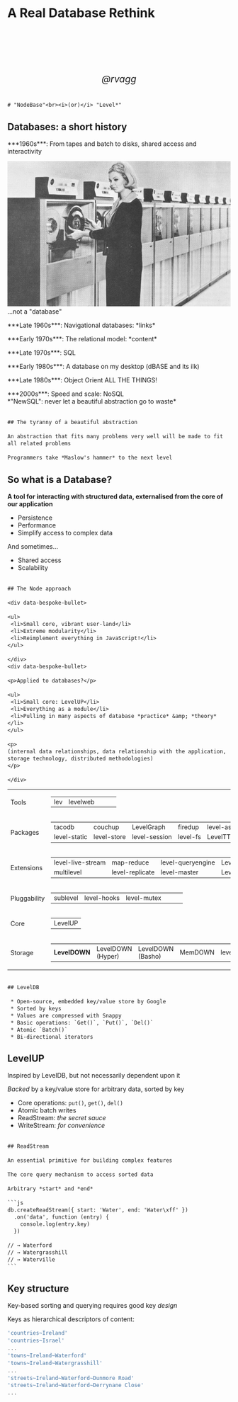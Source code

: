 
# A Real Database Rethink

<p style="margin-top: 120px; text-align: center; font-size: 21px; font-style: italic;"><i>@rvagg</i></p>

~~~~~~~~~~~~~~~~~~~~~~~~~~~~~~~~~~~~~~~~~~~~~~~~~~~~~~~~~~~~~~~~~~~~~~~~~~~~~~~~

# "NodeBase"<br><i>(or)</i> "Level*"

~~~~~~~~~~~~~~~~~~~~~~~~~~~~~~~~~~~~~~~~~~~~~~~~~~~~~~~~~~~~~~~~~~~~~~~~~~~~~~~~

<h2 data-bespoke-bullet>Databases: a short history</h2>

<p data-bespoke-bullet>
***1960s***: From tapes and batch to disks, shared access and interactivity
</p>

<p class="tape-loading-img">
  <img src="img/fig127b.jpg">
  <span>...not a "database"</span>
</p>

<p data-bespoke-bullet>
***Late 1960s***: Navigational databases: *links*
</p>

<p data-bespoke-bullet>
***Early 1970s***: The relational model: *content*
</p>

<p data-bespoke-bullet>
***Late 1970s***: SQL
</p>

<p data-bespoke-bullet>
***Early 1980s***: A database on my desktop (dBASE and its ilk)
</p>

<p data-bespoke-bullet>
***Late 1980s***: Object Orient ALL THE THINGS!
</p>

<p data-bespoke-bullet>
***2000s***: Speed and scale: NoSQL
<br><span data-bespoke-bullet>
*"NewSQL": never let a beautiful abstraction go to waste*
</span>
</p>

~~~~~~~~~~~~~~~~~~~~~~~~~~~~~~~~~~~~~~~~~~~~~~~~~~~~~~~~~~~~~~~~~~~~~~~~~~~~~~~~

## The tyranny of a beautiful abstraction

An abstraction that fits many problems very well will be made to fit all related problems

Programmers take *Maslow's hammer* to the next level

~~~~~~~~~~~~~~~~~~~~~~~~~~~~~~~~~~~~~~~~~~~~~~~~~~~~~~~~~~~~~~~~~~~~~~~~~~~~~~~~

## So what is a Database?

**A tool for interacting with structured data, externalised from the core of our application**

 * Persistence
 * Performance
 * Simplify access to complex data

And sometimes...

 * Shared access
 * Scalability

~~~~~~~~~~~~~~~~~~~~~~~~~~~~~~~~~~~~~~~~~~~~~~~~~~~~~~~~~~~~~~~~~~~~~~~~~~~~~~~~

## The Node approach

<div data-bespoke-bullet>

<ul>
 <li>Small core, vibrant user-land</li>
 <li>Extreme modularity</li>
 <li>Reimplement everything in JavaScript!</li>
</ul>

</div>
<div data-bespoke-bullet>

<p>Applied to databases?</p>

<ul>
 <li>Small core: LevelUP</li>
 <li>Everything as a module</li>
 <li>Pulling in many aspects of database *practice* &amp; *theory*</li>
</ul>

<p>
(internal data relationships, data relationship with the application, storage technology, distributed methodologies)
</p>

</div>

~~~~~~~~~~~~~~~~~~~~~~~~~~~~~~~~~~~~~~~~~~~~~~~~~~~~~~~~~~~~~~~~~~~~~~~~~~~~~~~~

<table class="ecosystem">
  <tr class="tools">
    <td class="section"><span>Tools</span></td>
    <td><table><tr>
      <td>lev</td>
      <td>levelweb</td>
      <td></td>
      <td></td>
      <td></td>
    </tr></table></td>
  </tr>
  <tr class="packages">
    <td class="section"><span>Packages</span></td>
    <td><table><tr>
      <td>tacodb</td>
      <td>couchup</td>
      <td>LevelGraph</td>
      <td>firedup</td>
      <td>level-assoc</td>
      <td></td>
      <td></td>
      <td></td>
    </tr><tr>
      <td>level-static</td>
      <td>level-store</td>
      <td>level-session</td>
      <td>level-fs</td>
      <td>LevelTTLCache</td>
      <td></td>
      <td></td>
      <td></td>
    </tr></table></td>
  </tr>
  <tr class="extensions">
    <td class="section"><span>Extensions</span></td>
    <td><table><tr>
      <td>level-live-stream</td>
      <td>map-reduce</td>
      <td>level-queryengine</td>
      <td>Level-Multiply</td>
      <td></td>
      <td></td>
      <td></td>
    </tr><tr>
      <td>multilevel</td>
      <td>level-replicate</td>
      <td>level-master</td>
      <td>Level TTL</td>
      <td></td>
      <td></td>
      <td></td>
    </tr></table></td>
  </tr>
  <tr class="pluggability">
    <td class="section"><span>Pluggability</span></td>
    <td><table><tr>
      <td>sublevel</td>
      <td>level-hooks</td>
      <td>level-mutex</td>
      <td></td>
      <td></td>
      <td></td>
    </tr></table></td>
  </tr>
  <tr class="core">
    <td class="section"><span>Core</span></td>
    <td colspan="10">
      <table><tr><td>
        LevelUP
      </td></tr></table>
    </td>
  </tr>
  <tr class="storage">
    <td class="section"><span>Storage</span></td>
    <td colspan="10"><table><tr>
      <td class="rotate"><span><b>LevelDOWN</b></span></td>
      <td class="rotate"><span>LevelDOWN (Hyper)</span></td>
      <td class="rotate"><span>LevelDOWN (Basho)</span></td>
      <td class="rotate"><span>MemDOWN</span></td>
      <td class="rotate"><span>level.js</span></td>
      <td class="rotate"><span>leveldown-gap</span></td>
      <td class="rotate"><span>LMDB</span></td>
      <td class="rotate"><span>mysqlDOWN</span></td>
    </tr></table>
    </td>
  </tr>
</table>

~~~~~~~~~~~~~~~~~~~~~~~~~~~~~~~~~~~~~~~~~~~~~~~~~~~~~~~~~~~~~~~~~~~~~~~~~~~~~~~~

## LevelDB

 * Open-source, embedded key/value store by Google
 * Sorted by keys
 * Values are compressed with Snappy
 * Basic operations: `Get()`, `Put()`, `Del()`
 * Atomic `Batch()`
 * Bi-directional iterators

~~~~~~~~~~~~~~~~~~~~~~~~~~~~~~~~~~~~~~~~~~~~~~~~~~~~~~~~~~~~~~~~~~~~~~~~~~~~~~~~

## LevelUP

Inspired by LevelDB, but not necessarily dependent upon it

<i>Backed</i> by a key/value store for arbitrary data, sorted by key

 * Core operations: `put()`, `get()`, `del()`
 * Atomic batch writes
 * ReadStream: *the secret sauce*
 * WriteStream: *for convenience*

~~~~~~~~~~~~~~~~~~~~~~~~~~~~~~~~~~~~~~~~~~~~~~~~~~~~~~~~~~~~~~~~~~~~~~~~~~~~~~~~

## ReadStream

An essential primitive for building complex features

The core query mechanism to access sorted data

Arbitrary *start* and *end*

```js
db.createReadStream({ start: 'Water', end: 'Water\xff' })
  .on('data', function (entry) {
    console.log(entry.key)
  })

// → Waterford
// → Watergrasshill
// → Waterville
```

~~~~~~~~~~~~~~~~~~~~~~~~~~~~~~~~~~~~~~~~~~~~~~~~~~~~~~~~~~~~~~~~~~~~~~~~~~~~~~~~

## Key structure

Key-based sorting and querying requires good key *design*

Keys as hierarchical descriptors of content:

```js
'countries~Ireland'
'countries~Israel'
...
'towns~Ireland~Waterford'
'towns~Ireland~Watergrasshill'
...
'streets~Ireland~Waterford~Dunmore Road'
'streets~Ireland~Waterford~Derrynane Close'
...
```

~~~~~~~~~~~~~~~~~~~~~~~~~~~~~~~~~~~~~~~~~~~~~~~~~~~~~~~~~~~~~~~~~~~~~~~~~~~~~~~~

